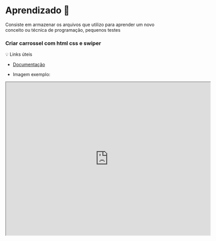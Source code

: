 # Aprendizado :wave:
Consiste em armazenar os arquivos que utilizo para aprender um novo conceito ou técnica de programação, pequenos testes


### Criar carrossel com html css e swiper

:bulb: Links úteis

- [Documentação](https://swiperjs.com/swiper-api) 

- Imagem exemplo:

<iframe src="https://drive.google.com/file/d/1gQNzYvljBYLLVmgfj-nxxTPUofno3Mde/preview" width="640" height="480" allow="autoplay"></iframe>